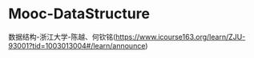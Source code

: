 # Mooc-DataStructure
数据结构-浙江大学-陈越、何钦铭(https://www.icourse163.org/learn/ZJU-93001?tid=1003013004#/learn/announce)
